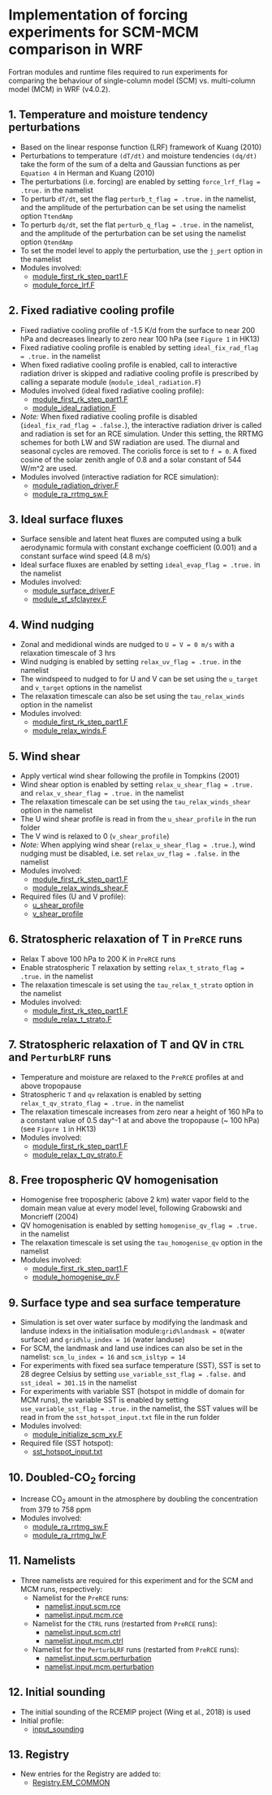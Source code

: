 # Implementation of forcing experiments for SCM-MCM comparison in WRF

Fortran modules and runtime files required to run experiments for comparing the behaviour of single-column model (SCM) vs. multi-column model (MCM) in WRF (v4.0.2).

## 1. Temperature and moisture tendency perturbations
* Based on the linear response function (LRF) framework of Kuang (2010)
* Perturbations to temperature ```(dT/dt)``` and moisture tendencies ```(dq/dt)``` take the form of the sum of a delta and Gaussian functions as per ```Equation 4``` in Herman and Kuang (2010)
* The perturbations (i.e. forcing) are enabled by setting ```force_lrf_flag = .true.``` in the namelist
* To perturb ```dT/dt```, set the flag ```perturb_t_flag = .true.``` in the namelist, and the amplitude of the perturbation can be set using the namelist option ```TtendAmp```
* To perturb ```dq/dt```, set the flat ```perturb_q_flag = .true.``` in the namelist, and the amplitude of the perturbation can be set using the namelist option ```QtendAmp```
* To set the model level to apply the perturbation, use the ```j_pert``` option in the namelist
* Modules involved:
  * [module_first_rk_step_part1.F](https://github.com/yiling-hwong/scm-mcm/blob/main/WRFV3/dyn_em/module_first_rk_step_part1.F)
  * [module_force_lrf.F](https://github.com/yiling-hwong/scm-mcm/blob/main/WRFV3/dyn_em/module_force_lrf.F)

## 2. Fixed radiative cooling profile
* Fixed radiative cooling profile of -1.5 K/d from the surface to near 200 hPa and decreases linearly to zero near 100 hPa (see ```Figure 1``` in HK13)
* Fixed radiative cooling profile is enabled by setting ```ideal_fix_rad_flag = .true.``` in the namelist
* When fixed radiative cooling profile is enabled, call to interactive radiation driver is skipped and radiative cooling profile is prescribed by calling a separate module (```module_ideal_radiation.F```)
* Modules involved (ideal fixed radiative cooling profile):
  * [module_first_rk_step_part1.F](https://github.com/yiling-hwong/scm-mcm/blob/main/WRFV3/dyn_em/module_first_rk_step_part1.F)
  * [module_ideal_radiation.F](https://github.com/yiling-hwong/scm-mcm/blob/main/WRFV3/dyn_em/module_ideal_radiation.F)
* *Note:* When fixed radiative cooling profile is disabled (```ideal_fix_rad_flag = .false.```), the interactive radiation driver is called and radiation is set
for an RCE simulation. Under this setting, the RRTMG schemes for both LW and SW radiation are used. The diurnal and seasonal cycles are removed. The coriolis force is set to ```f = 0```.
A fixed cosine of the solar zenith angle of 0.8 and a solar constant of 544 W/m^2 are used. 
* Modules involved (interactive radiation for RCE simulation):
  * [module_radiation_driver.F](https://github.com/yiling-hwong/scm-mcm/blob/main/WRFV3/phys/module_radiation_driver.F)
  * [module_ra_rrtmg_sw.F](https://github.com/yiling-hwong/scm-mcm/blob/main/WRFV3/phys/module_ra_rrtmg_sw.F)
 
## 3. Ideal surface fluxes  
* Surface sensible and latent heat fluxes are computed using a bulk aerodynamic formula with constant exchange coefficient (0.001) and a constant surface wind speed (4.8 m/s)
* Ideal surface fluxes are enabled by setting ```ideal_evap_flag = .true.``` in the namelist
* Modules involved:
  * [module_surface_driver.F](https://github.com/yiling-hwong/scm-mcm/blob/main/WRFV3/phys/module_surface_driver.F)
  * [module_sf_sfclayrev.F](https://github.com/yiling-hwong/scm-mcm/blob/main/WRFV3/phys/module_sf_sfclayrev.F)
  
## 4. Wind nudging
* Zonal and medidional winds are nudged to ```U = V = 0 m/s``` with a relaxation timescale of 3 hrs
* Wind nudging is enabled by setting ```relax_uv_flag = .true.``` in the namelist
* The windspeed to nudged to for U and V can be set using the ```u_target``` and ```v_target``` options in the namelist
* The relaxation timescale can also be set using the ```tau_relax_winds``` option in the namelist
* Modules involved:
  * [module_first_rk_step_part1.F](https://github.com/yiling-hwong/scm-mcm/blob/main/WRFV3/dyn_em/module_first_rk_step_part1.F)
  * [module_relax_winds.F](https://github.com/yiling-hwong/scm-mcm/blob/main/WRFV3/dyn_em/module_relax_winds.F)

## 5. Wind shear
* Apply vertical wind shear following the profile in Tompkins (2001)
* Wind shear option is enabled by setting ```relax_u_shear_flag = .true.``` and ```relax_v_shear_flag = .true.``` in the namelist
* The relaxation timescale can be set using the ```tau_relax_winds_shear``` option in the namelist
* The U wind shear profile is read in from the ```u_shear_profile``` in the run folder
* The V wind is relaxed to 0 (```v_shear_profile```)
* *Note:* When applying wind shear (```relax_u_shear_flag = .true.```), wind nudging must be disabled, i.e. set ```relax_uv_flag = .false.``` in the namelist
* Modules involved:
  * [module_first_rk_step_part1.F](https://github.com/yiling-hwong/scm-mcm/blob/main/WRFV3/dyn_em/module_first_rk_step_part1.F)
  * [module_relax_winds_shear.F](https://github.com/yiling-hwong/scm-mcm/blob/main/WRFV3/dyn_em/module_relax_winds_shear.F)
* Required files (U and V profile):
  * [u_shear_profile](https://github.com/yiling-hwong/scm-mcm/blob/main/runtime/u_shear_profile)
  * [v_shear_profile](https://github.com/yiling-hwong/scm-mcm/blob/main/runtime/v_shear_profile)

## 6. Stratospheric relaxation of T in ```PreRCE``` runs
* Relax T above 100  hPa to 200 K in ```PreRCE``` runs
* Enable stratospheric T relaxation by setting ```relax_t_strato_flag = .true.``` in the namelist
* The relaxation timescale is set using the ```tau_relax_t_strato``` option in the namelist
* Modules involved:
  * [module_first_rk_step_part1.F](https://github.com/yiling-hwong/scm-mcm/blob/main/WRFV3/dyn_em/module_first_rk_step_part1.F)
  * [module_relax_t_strato.F](https://github.com/yiling-hwong/scm-mcm/blob/main/WRFV3/dyn_em/module_relax_t_strato.F)

## 7. Stratospheric relaxation of T and QV in ```CTRL``` and ```PerturbLRF``` runs
* Temperature and moisture are relaxed to the ```PreRCE``` profiles at and above tropopause
* Stratospheric ```T``` and ```qv``` relaxation is enabled by setting ```relax_t_qv_strato_flag = .true.``` in the namelist
* The relaxation timescale increases from zero near a height of 160 hPa to a constant value of 0.5 day^-1 at and above the tropopause (~ 100 hPa) (see ```Figure 1``` in HK13)
* Modules involved:
  * [module_first_rk_step_part1.F](https://github.com/yiling-hwong/scm-mcm/blob/main/WRFV3/dyn_em/module_first_rk_step_part1.F)
  * [module_relax_t_qv_strato.F](https://github.com/yiling-hwong/scm-mcm/blob/main/WRFV3/dyn_em/module_relax_t_qv_strato.F)

## 8. Free tropospheric QV homogenisation
* Homogenise free tropospheric (above 2 km) water vapor field to the domain mean value at every model level, following Grabowski and Moncrieff (2004)
* QV homogenisation is enabled by setting ```homogenise_qv_flag = .true.``` in the namelist
* The relaxation timescale is set using the ```tau_homogenise_qv``` option in the namelist
* Modules involved:
  * [module_first_rk_step_part1.F](https://github.com/yiling-hwong/scm-mcm/blob/main/WRFV3/dyn_em/module_first_rk_step_part1.F)
  * [module_homogenise_qv.F](https://github.com/yiling-hwong/scm-mcm/blob/main/WRFV3/dyn_em/module_homogenise_qv.F)
  
## 9. Surface type and sea surface temperature
* Simulation is set over water surface by modifying the landmask and landuse indexs in the initialisation module:```grid%landmask = 0```(water surface) and ```grid%lu_index = 16``` (water landuse)
* For SCM, the landmask and land use indices can also be set in the namelist: ```scm_lu_index = 16``` and ```scm_isltyp = 14```
* For experiments with fixed sea surface temperature (SST), SST is set to 28 degree Celsius by setting ```use_variable_sst_flag = .false.``` and ```sst_ideal = 301.15``` in the namelist
* For experiments with variable SST (hotspot in middle of domain for MCM runs), the variable SST is enabled by setting ```use_variable_sst_flag = .true.``` in the namelist, the SST values will be read in from the ```sst_hotspot_input.txt``` file in the run folder
* Modules involved:
  * [module_initialize_scm_xy.F](https://github.com/yiling-hwong/scm-mcm/blob/main/WRFV3/dyn_em/module_initialize_scm_xy.F)
* Required file (SST hotspot):
  * [sst_hotspot_input.txt](https://github.com/yiling-hwong/scm-mcm/blob/main/runtime/sst_hotspot_input.txt)

## 10. Doubled-CO<sub>2</sub> forcing
* Increase CO<sub>2</sub> amount in the atmosphere by doubling the concentration from 379 to 758 ppm
* Modules involved:
  * [module_ra_rrtmg_sw.F](https://github.com/yiling-hwong/scm-mcm/blob/main/WRFV3/phys/module_ra_rrtmg_sw_2xco2.F)
  * [module_ra_rrtmg_lw.F](https://github.com/yiling-hwong/scm-mcm/blob/main/WRFV3/phys/module_ra_rrtmg_lw_2xco2.F)

## 11. Namelists
* Three namelists are required for this experiment and for the SCM and MCM runs, respectively:
  * Namelist for the ```PreRCE``` runs:
    * [namelist.input.scm.rce](https://github.com/yiling-hwong/scm-mcm/blob/main/runtime/namelist.input.scm.rce)
    * [namelist.input.mcm.rce](https://github.com/yiling-hwong/scm-mcm/blob/main/runtime/namelist.input.mcm.rce)
  * Namelist for the ```CTRL``` runs (restarted from ```PreRCE``` runs):
    * [namelist.input.scm.ctrl](https://github.com/yiling-hwong/scm-mcm/blob/main/runtime/namelist.input.scm.ctrl)
    * [namelist.input.mcm.ctrl](https://github.com/yiling-hwong/scm-mcm/blob/main/runtime/namelist.input.mcm.ctrl)
  * Namelist for the ```PerturbLRF``` runs (restarted from ```PreRCE``` runs):
    * [namelist.input.scm.perturbation](https://github.com/yiling-hwong/scm-mcm/blob/main/runtime/namelist.input.scm.perturbation)
    * [namelist.input.mcm.perturbation](https://github.com/yiling-hwong/scm-mcm/blob/main/runtime/namelist.input.mcm.perturbation)
  
## 12. Initial sounding
* The initial sounding of the RCEMIP project (Wing et al., 2018) is used
* Initial profile:
  * [input_sounding](https://github.com/yiling-hwong/scm-mcm/blob/main/runtime/input_sounding)
  
## 13. Registry
* New entries for the Registry are added to:
  * [Registry.EM_COMMON](https://github.com/yiling-hwong/scm-mcm/blob/main/WRFV3/Registry/Registry.EM_COMMON)

  
